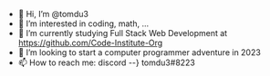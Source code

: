 - 👋 Hi, I’m @tomdu3
- 👀 I’m interested in coding, math, ...
- 🌱 I’m currently studying Full Stack Web Development at https://github.com/Code-Institute-Org
- 💞️ I’m looking to start a computer programmer adventure in 2023
- 📫 How to reach me: discord --} tomdu3#8223

<!---
tomdu3/tomdu3 is a ✨ special ✨ repository because its `README.md` (this file) appears on your GitHub profile.
You can click the Preview link to take a look at your changes.
--->
